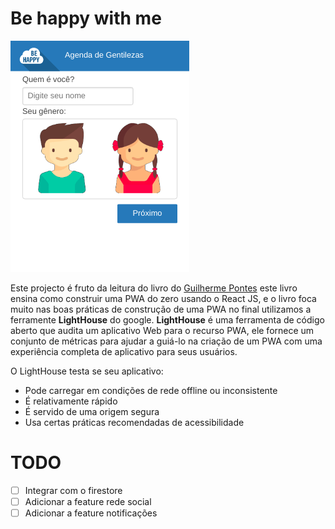 # Be happy with me

!["Screehshot"](screen.png)

Este projecto é fruto da leitura do livro do [Guilherme Pontes](https://github.com/lgapontes) este livro ensina como construir uma PWA do zero usando o React JS, e o livro foca muito nas boas práticas de construção de uma PWA no final utilizamos a ferramente **LightHouse** do google. **LightHouse** é uma ferramenta de código aberto que audita um aplicativo Web para o recurso PWA, ele fornece um conjunto de métricas para ajudar a guiá-lo na criação de um PWA com uma experiência completa de aplicativo para seus usuários.

O LightHouse testa se seu aplicativo:

- Pode carregar em condições de rede offline ou inconsistente
- É relativamente rápido
- É servido de uma origem segura
- Usa certas práticas recomendadas de acessibilidade

# TODO

- [ ] Integrar com o firestore
- [ ] Adicionar a feature rede social
- [ ] Adicionar a feature notificações
